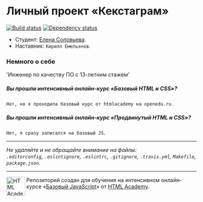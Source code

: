 # Личный проект «Кекстаграм»

[![Build status][travis-image]][travis-url]
[![Dependency status][dependency-image]][dependency-url]

* Студент: [Елена Соловьева](https://htmlacademy.ru/profile/id161950).
* Наставник: `Кирилл Емельянов`.

### Немного о себе
'Инженер по качеству ПО с 13-летним стажем'
##### Вы прошли интенсивный онлайн-курс «Базовый HTML и CSS»?
`Нет, но я проходила базовый курс от htmlacademy на openedu.ru`.

##### Вы прошли интенсивный онлайн-курс «Продвинутый HTML и CSS»?
`Нет, я сразу записался на базовый JS`.

---

_Не удаляйте и не обращайте внимание на файлы:_<br>
_`.editorconfig`, `.eslintignore`, `.eslintrc`, `.gitignore`, `.travis.yml`, `Makefile`, `package.json`._

---

<a href="https://htmlacademy.ru/js_intensive"><img align="left" width="50" height="50" title="HTML Academy" src="https://up.htmlacademy.ru/static/img/intensive/javascript/logo-for-github.svg"></a>

Репозиторий создан для обучения на интенсивном онлайн-курсе «[Базовый JavaScript](https://htmlacademy.ru/js_intensive)» от [HTML Academy](https://htmlacademy.ru).

[travis-image]: https://travis-ci.org/htmlacademy-javascript/161950-kekstagram.svg?branch=master
[travis-url]: https://travis-ci.org/htmlacademy-javascript/161950-kekstagram
[dependency-image]: https://david-dm.org/htmlacademy-javascript/161950-kekstagram.svg?style=flat-square
[dependency-url]: https://david-dm.org/htmlacademy-javascript/161950-kekstagram

